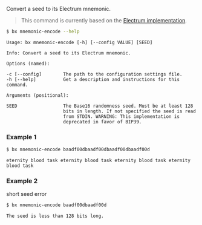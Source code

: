 Convert a seed to its Electrum mnemonic.

> This command is currently based on the [Electrum implementation](https://github.com/libbitcoin/libbitcoin-explorer/issues/14).

```sh
$ bx mnemonic-encode --help
```
```
Usage: bx mnemonic-encode [-h] [--config VALUE] [SEED]                   

Info: Convert a seed to its Electrum mnemonic.                           

Options (named):

-c [--config]        The path to the configuration settings file.        
-h [--help]          Get a description and instructions for this command.

Arguments (positional):

SEED                 The Base16 randomness seed. Must be at least 128    
                     bits in length. If not specified the seed is read   
                     from STDIN. WARNING: This implementation is         
                     deprecated in favor of BIP39.
```
### Example 1
```sh
$ bx mnemonic-encode baadf00dbaadf00dbaadf00dbaadf00d
```
```
eternity blood task eternity blood task eternity blood task eternity blood task
```
### Example 2
short seed error
```sh
$ bx mnemonic-encode baadf00dbaadf00d
```
```
The seed is less than 128 bits long.
```